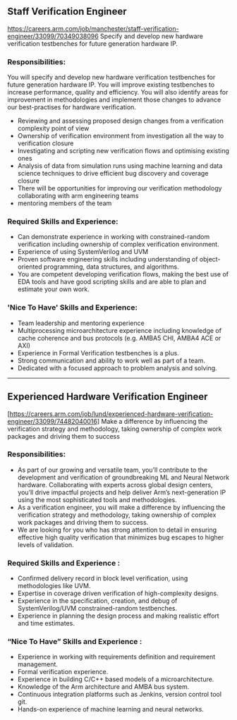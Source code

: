 ## Staff Verification Engineer 
https://careers.arm.com/job/manchester/staff-verification-engineer/33099/70349038096
Specify and develop new hardware verification testbenches for future generation hardware IP.

### Responsibilities:
You will specify and develop new hardware verification testbenches for future generation hardware IP. You will improve existing testbenches to increase performance, quality and efficiency. You will also identify areas for improvement in methodologies and implement those changes to advance our best-practises for hardware verification.
* Reviewing and assessing proposed design changes from a verification complexity point of view
* Ownership of verification environment from investigation all the way to verification closure
* Investigating and scripting new verification flows and optimising existing ones
* Analysis of data from simulation runs using machine learning and data science techniques to drive efficient bug discovery and coverage closure
* There will be opportunities for improving our verification methodology collaborating with arm engineering teams
* mentoring members of the team

### Required Skills and Experience:
* Can demonstrate experience in working with constrained-random verification including ownership of complex verification environment.
* Experience of using SystemVerilog and UVM
* Proven software engineering skills including understanding of object-oriented programming, data structures, and algorithms.
* You are competent developing verification flows, making the best use of EDA tools and have good scripting skills and are able to plan and estimate your own work.

### 'Nice To Have' Skills and Experience:
* Team leadership and mentoring experience
* Multiprocessing microarchitecture experience including knowledge of cache coherence and bus protocols (e.g. AMBA5 CHI, AMBA4 ACE or AXI)
* Experience in Formal Verification testbenches is a plus.
* Strong communication and ability to work well as part of a team.
* Dedicated with a focused approach to problem analysis and solving.

---
## Experienced Hardware Verification Engineer 
[https://careers.arm.com/job/lund/experienced-hardware-verification-engineer/33099/74482040016]
Make a difference by influencing the verification strategy and methodology, taking ownership of complex work packages and driving them to success

### Responsibilities:
* As part of our growing and versatile team, you’ll contribute to the development and verification of groundbreaking ML and Neural Network hardware. Collaborating with experts across global design centers, you’ll drive impactful projects and help deliver Arm’s next-generation IP using the most sophisticated tools and methodologies.
* As a verification engineer, you will make a difference by influencing the verification strategy and methodology, taking ownership of complex work packages and driving them to success.
* We are looking for you who has strong attention to detail in ensuring effective high quality verification that minimizes bug escapes to higher levels of validation.

### Required Skills and Experience :
* Confirmed delivery record in block level verification, using methodologies like UVM.
* Expertise in coverage driven verification of high-complexity designs.
* Experience in the specification, creation, and debug of SystemVerilog/UVM constrained-random testbenches.
* Experience in planning the design process and making realistic effort and time estimates.

### “Nice To Have” Skills and Experience :
* Experience in working with requirements definition and requirement management.
* Formal verification experience.
* Experience in building C/C++ based models of a microarchitecture.
* Knowledge of the Arm architecture and AMBA bus system.
* Continuous integration platforms such as Jenkins, version control tool git.
* Hands-on experience of machine learning and neural networks.
